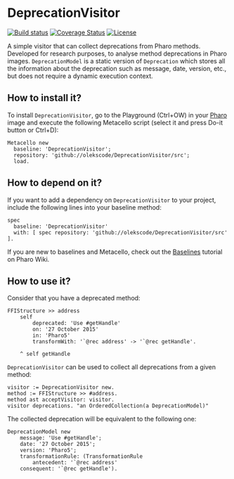 # DeprecationVisitor

[![Build status](https://github.com/olekscode/DeprecationVisitor/workflows/CI/badge.svg)](https://github.com/olekscode/DeprecationVisitor/actions/workflows/test.yml)
[![Coverage Status](https://coveralls.io/repos/github/olekscode/DeprecationVisitor/badge.svg?branch=master)](https://coveralls.io/github/olekscode/DeprecationVisitor?branch=master)
[![License](https://img.shields.io/badge/license-MIT-blue.svg)](https://raw.githubusercontent.com/olekscode/DeprecationVisitor/master/LICENSE)

A simple visitor that can collect deprecations from Pharo methods. Developed for research purposes, to analyse method deprecations in Pharo images. `DeprecationModel` is a static version of `Deprecation` which stores all the information about the deprecation such as message, date, version, etc., but does not require a dynamic execution context.

## How to install it?

To install `DeprecationVisitor`, go to the Playground (Ctrl+OW) in your [Pharo](https://pharo.org/) image and execute the following Metacello script (select it and press Do-it button or Ctrl+D):

```Smalltalk
Metacello new
  baseline: 'DeprecationVisitor';
  repository: 'github://olekscode/DeprecationVisitor/src';
  load.
```

## How to depend on it?

If you want to add a dependency on `DeprecationVisitor` to your project, include the following lines into your baseline method:

```Smalltalk
spec
  baseline: 'DeprecationVisitor'
  with: [ spec repository: 'github://olekscode/DeprecationVisitor/src' ].
```

If you are new to baselines and Metacello, check out the [Baselines](https://github.com/pharo-open-documentation/pharo-wiki/blob/master/General/Baselines.md) tutorial on Pharo Wiki.

## How to use it?

Consider that you have a deprecated method:

```Smalltalk
FFIStructure >> address
    self
        deprecated: 'Use #getHandle'
        on: '27 October 2015'
        in: 'Pharo5'
        transformWith: '`@rec address' -> '`@rec getHandle'.
	
    ^ self getHandle
```

`DeprecationVisitor` can be used to collect all deprecations from a given method:

```Smalltalk
visitor := DeprecationVisitor new.
method := FFIStructure >> #address.
method ast acceptVisitor: visitor.
visitor deprecations. "an OrderedCollection(a DeprecationModel)"
```

The collected deprecation will be equivalent to the following one:

```Smalltalk
DeprecationModel new
    message: 'Use #getHandle';
    date: '27 October 2015';
    version: 'Pharo5';
    transformationRule: (TransformationRule
        antecedent: '`@rec address'
	consequent: '`@rec getHandle').
```
